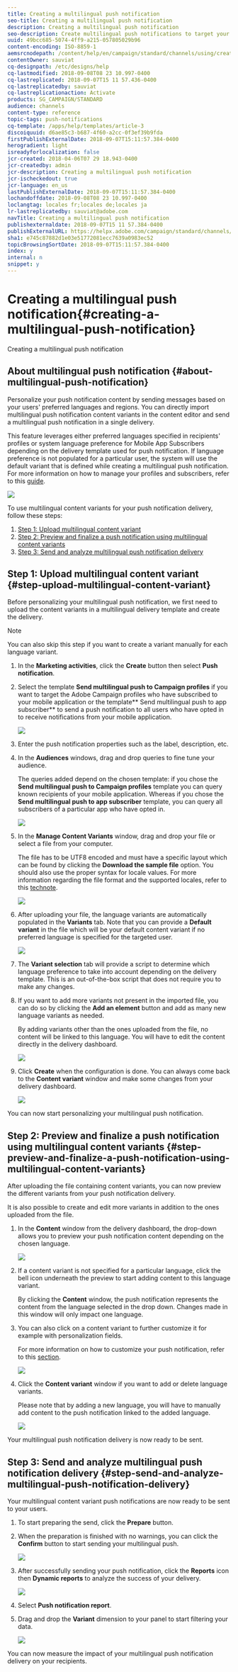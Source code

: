 ```yaml
---
title: Creating a multilingual push notification
seo-title: Creating a multilingual push notification
description: Creating a multilingual push notification
seo-description: Create multilingual push notifications to target your users in their preferred languages and regions.
uuid: 49bcc685-5074-4ff9-a215-057805029b96
content-encoding: ISO-8859-1
aemsrcnodepath: /content/help/en/campaign/standard/channels/using/creating-a-multilingual-push-notification
contentOwner: sauviat
cq-designpath: /etc/designs/help
cq-lastmodified: 2018-09-08T08 23 10.997-0400
cq-lastreplicated: 2018-09-07T15 11 57.436-0400
cq-lastreplicatedby: sauviat
cq-lastreplicationaction: Activate
products: SG_CAMPAIGN/STANDARD
audience: channels
content-type: reference
topic-tags: push-notifications
cq-template: /apps/help/templates/article-3
discoiquuid: d6ae85c3-b687-4f60-a2cc-0f3ef39b9fda
firstPublishExternalDate: 2018-09-07T15:11:57.384-0400
herogradient: light
isreadyforlocalization: false
jcr-created: 2018-04-06T07 29 18.943-0400
jcr-createdby: admin
jcr-description: Creating a multilingual push notification
jcr-ischeckedout: true
jcr-language: en_us
lastPublishExternalDate: 2018-09-07T15:11:57.384-0400
lochandoffdate: 2018-09-08T08 23 10.997-0400
loclangtag: locales fr;locales de;locales ja
lr-lastreplicatedby: sauviat@adobe.com
navTitle: Creating a multilingual push notification
publishexternaldate: 2018-09-07T15 11 57.384-0400
publishExternalURL: https://helpx.adobe.com/campaign/standard/channels/using/creating-a-multilingual-push-notification.html
sha1: e745c87882d1e03e51772081ecc7639a0983ec52
topicBrowsingSortDate: 2018-09-07T15:11:57.384-0400
index: y
internal: n
snippet: y
---
```


# Creating a multilingual push notification{#creating-a-multilingual-push-notification}

Creating a multilingual push notification

## About multilingual push notification {#about-multilingual-push-notification}

Personalize your push notification content by sending messages based on your users' preferred languages and regions. You can directly import multilingual push notification content variants in the content editor and send a multilingual push notification in a single delivery.

This feature leverages either preferred languages specified in recipients' profiles or system language preference for Mobile App Subscribers depending on the delivery template used for push notification. If language preference is not populated for a particular user, the system will use the default variant that is defined while creating a multilingual push notification. For more information on how to manage your profiles and subscribers, refer to this [guide](../../audiences/using/about-profiles-and-audiences.md).

![](assets/multivariant_push_1.png)

To use multilingual content variants for your push notification delivery, follow these steps:

1. [Step 1: Upload multilingual content variant](../../channels/using/creating-a-multilingual-push-notification.md#step-1--upload-multilingual-content-variant)
1. [Step 2: Preview and finalize a push notification using multilingual content variants](../../channels/using/creating-a-multilingual-push-notification.md#step-2--preview-and-finalize-a-push-notification-using-multilingual-content-variants)
1. [Step 3: Send and analyze multilingual push notification delivery](../../channels/using/creating-a-multilingual-push-notification.md#step-3--send-and-analyze-multilingual-push-notification-delivery)

## Step 1: Upload multilingual content variant {#step-upload-multilingual-content-variant}

Before personalizing your multilingual push notification, we first need to upload the content variants in a multilingual delivery template and create the delivery.

>[!NOTE]
>
>You can also skip this step if you want to create a variant manually for each language variant.

1. In the **Marketing activities**, click the **Create** button then select **Push notification**.
1. Select the template **Send multilingual push to Campaign profiles** if you want to target the Adobe Campaign profiles who have subscribed to your mobile application or the template** Send multilingual push to app subscriber** to send a push notification to all users who have opted in to receive notifications from your mobile application.

   ![](assets/multivariant_push_2.png)

1. Enter the push notification properties such as the label, description, etc.
1. In the **Audiences** windows, drag and drop queries to fine tune your audience.

   The queries added depend on the chosen template: if you chose the **Send multilingual push to Campaign profiles** template you can query known recipients of your mobile application. Whereas if you chose the **Send multilingual push to app subscriber** template, you can query all subscribers of a particular app who have opted in.

   ![](assets/multivariant_push_3.png)

1. In the **Manage Content Variants** window, drag and drop your file or select a file from your computer.

   The file has to be UTF8 encoded and must have a specific layout which can be found by clicking the **Download the sample file** option. You should also use the proper syntax for locale values. For more information regarding the file format and the supported locales, refer to this [technote](http://helpx.adobe.com/campaign/kb/acs-generate-csv-multilingual-push.html).

   ![](assets/multivariant_push_4.png)

1. After uploading your file, the language variants are automatically populated in the **Variants** tab. Note that you can provide a **Default variant** in the file which will be your default content variant if no preferred language is specified for the targeted user.

   ![](assets/multivariant_push_5.png)

1. The **Variant selection** tab will provide a script to determine which language preference to take into account depending on the delivery template. This is an out-of-the-box script that does not require you to make any changes.
1. If you want to add more variants not present in the imported file, you can do so by clicking the **Add an element** button and add as many new language variants as needed.

   By adding variants other than the ones uploaded from the file, no content will be linked to this language. You will have to edit the content directly in the delivery dashboard.

   ![](assets/multivariant_push_6.png)

1. Click **Create** when the configuration is done. You can always come back to the **Content variant** window and make some changes from your delivery dashboard.

   ![](assets/multivariant_push_8.png)

You can now start personalizing your multilingual push notification.

## Step 2: Preview and finalize a push notification using multilingual content variants {#step-preview-and-finalize-a-push-notification-using-multilingual-content-variants}

After uploading the file containing content variants, you can now preview the different variants from your push notification delivery.

It is also possible to create and edit more variants in addition to the ones uploaded from the file.

1. In the **Content** window from the delivery dashboard, the drop-down allows you to preview your push notification content depending on the chosen language.

   ![](assets/multivariant_push_7.png)

1. If a content variant is not specified for a particular language, click the bell icon underneath the preview to start adding content to this language variant.

   By clicking the **Content** window, the push notification represents the content from the language selected in the drop down. Changes made in this window will only impact one language.

1. You can also click on a content variant to further customize it for example with personalization fields.

   For more information on how to customize your push notification, refer to this [section](../../channels/using/customizing-a-push-notification.md).

   ![](assets/multivariant_push_9.png)

1. Click the **Content variant** window if you want to add or delete language variants.

   Please note that by adding a new language, you will have to manually add content to the push notification linked to the added language.

   ![](assets/multivariant_push_10.png)

Your multilingual push notification delivery is now ready to be sent.

## Step 3: Send and analyze multilingual push notification delivery {#step-send-and-analyze-multilingual-push-notification-delivery}

Your multilingual content variant push notifications are now ready to be sent to your users.

1. To start preparing the send, click the **Prepare** button.
1. When the preparation is finished with no warnings, you can click the **Confirm** button to start sending your multilingual push.

   ![](assets/multivariant_push_12.png)

1. After successfully sending your push notification, click the **Reports** icon then **Dynamic reports** to analyze the success of your delivery.

   ![](assets/multivariant_push_13.png)

1. Select **Push notification report**.
1. Drag and drop the **Variant** dimension to your panel to start filtering your data.

   ![](assets/multivariant_push_11.png)

You can now measure the impact of your multilingual push notification delivery on your recipients.
